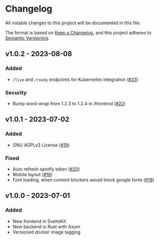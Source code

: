 # Changelog

All notable changes to this project will be documented in this file.

The format is based on [Keep a Changelog](https://keepachangelog.com/en/1.0.0/),
and this project adheres to [Semantic Versioning](https://semver.org/spec/v2.0.0.html).

## v1.0.2 - 2023-08-08

### Added

- `/live` and `/ready` endpoints for Kubernetes integration ([#23](https://github.com/Petrosz007/wtf-i-like-this/pull/22))

### Security

- Bump word-wrap from 1.2.3 to 1.2.4 in /frontend ([#22](https://github.com/Petrosz007/wtf-i-like-this/pull/22))


## v1.0.1 - 2023-07-02

### Added

- GNU AGPLv3 License ([#19](https://github.com/Petrosz007/wtf-i-like-this/pull/19))

### Fixed

- Auto refresh spotify token ([#20](https://github.com/Petrosz007/wtf-i-like-this/pull/20))
- Mobile layout ([#18](https://github.com/Petrosz007/wtf-i-like-this/pull/18))
- Font loading, when content blockers would block google fonts ([#18](https://github.com/Petrosz007/wtf-i-like-this/pull/18))

## v1.0.0 - 2023-07-01

### Added

- New frontend in SvelteKit
- New backend in Rust with Axum
- Versioned docker image tagging
